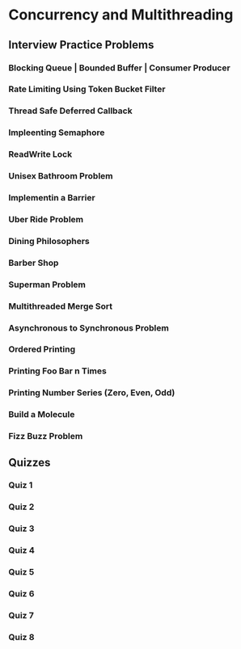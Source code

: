 # Concurrency and Multithreading #
## Interview Practice Problems ##
### Blocking Queue | Bounded Buffer | Consumer Producer ###
### Rate Limiting Using Token Bucket Filter ###
### Thread Safe Deferred Callback ###
### Impleenting Semaphore ###
### ReadWrite Lock ###
### Unisex Bathroom Problem ###
### Implementin a Barrier ###
### Uber Ride Problem ###
### Dining Philosophers ###
### Barber Shop ###
### Superman Problem ###
### Multithreaded Merge Sort ###
### Asynchronous to Synchronous Problem ###
### Ordered Printing ###
### Printing Foo Bar n Times ###
### Printing Number Series (Zero, Even, Odd) ###
### Build a Molecule ###
### Fizz Buzz Problem ###

## Quizzes ##
### Quiz 1 ###
### Quiz 2 ###
### Quiz 3 ###
### Quiz 4 ###
### Quiz 5 ###
### Quiz 6 ###
### Quiz 7 ###
### Quiz 8 ###